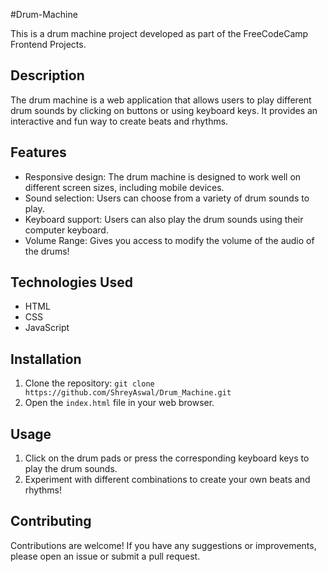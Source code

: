 #Drum-Machine

This is a drum machine project developed as part of the FreeCodeCamp Frontend Projects.

## Description
The drum machine is a web application that allows users to play different drum sounds by clicking on buttons or using keyboard keys. It provides an interactive and fun way to create beats and rhythms.

## Features
- Responsive design: The drum machine is designed to work well on different screen sizes, including mobile devices.
- Sound selection: Users can choose from a variety of drum sounds to play.
- Keyboard support: Users can also play the drum sounds using their computer keyboard.
- Volume Range: Gives you access to modify the volume of the audio of the drums!

## Technologies Used
- HTML
- CSS
- JavaScript

## Installation
1. Clone the repository: `git clone https://github.com/ShreyAswal/Drum_Machine.git`
2. Open the `index.html` file in your web browser.

## Usage
1. Click on the drum pads or press the corresponding keyboard keys to play the drum sounds.
2. Experiment with different combinations to create your own beats and rhythms!

## Contributing
Contributions are welcome! If you have any suggestions or improvements, please open an issue or submit a pull request.

